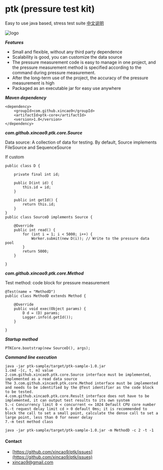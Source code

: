 # ptk (pressure test kit)
Easy to use java based, stress test suite [中文说明](https://github.com/xincao9/ptk/wiki/%E4%B8%AD%E6%96%87%E4%BD%BF%E7%94%A8%E8%AF%B4%E6%98%8E)

![logo](https://github.com/xincao9/ptk/blob/master/logo.png)

**_Features_**

* Small and flexible, without any third party dependence
* Scalability is good, you can customize the data source
* The pressure measurement code is easy to manage in one project, and the pressure measurement method is specified according to the command during pressure measurement.
* After the long-term use of the project, the accuracy of the pressure measurement is high
* Packaged as an executable jar for easy use anywhere

**_Maven dependency_**

```
<dependency>
    <groupId>com.github.xincao9</groupId>
    <artifactId>ptk-core</artifactId>
    <version>1.0</version>
</dependency>
```
**_com.github.xincao9.ptk.core.Source_**

Data source: A collection of data for testing. By default, Source implements FileSource and SequenceSource

If custom

```
public class D {

    private final int id;

    public D(int id) {
        this.id = id;
    }

    public int getId() {
        return this.id;
    }
}
public class SourceD implements Source {

    @Override
    public int read() {
        for (int i = 1; i < 5000; i++) {
            Worker.submit(new D(i)); // Write to the pressure data pool
        }
        return 5000;
    }

}
```

**_com.github.xincao9.ptk.core.Method_**

Test method: code block for pressure measurement

```
@Test(name = "MethodD")
public class MethodD extends Method {

    @Override
    public void exec(Object params) {
        D d = (D) params;
        Logger.info(d.getId());
    }

}
```

**_Startup method_**

```
PTKCore.bootstrap(new SourceD(), args);
```

**_Command line execution_**

```
java -jar ptk-sample/target/ptk-sample-1.0.jar
1.cmd -[c, t, m] value
2.com.github.xincao9.ptk.core.Source interface must be implemented, implemented as a read data source
The 3.com.github.xincao9.ptk.core.Method interface must be implemented and needs to be identified by the @Test identifier as the code block to be tested.
4.com.github.xincao9.ptk.core.Result interface does not have to be implemented, it can output test results to its own system
5.-c Concurrency limit 0 < concurrent <= 1024 Default CPU core number
6.-t request delay limit cd > 0 default 0ms; it is recommended to block the call to set a small point, calculate the dense call to set a large point, less than 0 for never delay
7.-m test method class

java -jar ptk-sample/target/ptk-sample-1.0.jar -m MethodD -c 2 -t -1
```


#### Contact

* [https://github.com/xincao9/ptk/issues](https://github.com/xincao9/ptk/issues)
* xincao9@gmail.com
